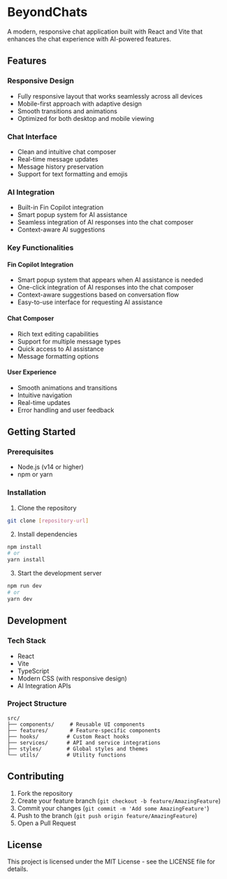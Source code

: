 # BeyondChats

A modern, responsive chat application built with React and Vite that enhances the chat experience with AI-powered features.

## Features

### Responsive Design
- Fully responsive layout that works seamlessly across all devices
- Mobile-first approach with adaptive design
- Smooth transitions and animations
- Optimized for both desktop and mobile viewing

### Chat Interface
- Clean and intuitive chat composer
- Real-time message updates
- Message history preservation
- Support for text formatting and emojis

### AI Integration
- Built-in Fin Copilot integration
- Smart popup system for AI assistance
- Seamless integration of AI responses into the chat composer
- Context-aware AI suggestions

### Key Functionalities

#### Fin Copilot Integration
- Smart popup system that appears when AI assistance is needed
- One-click integration of AI responses into the chat composer
- Context-aware suggestions based on conversation flow
- Easy-to-use interface for requesting AI assistance

#### Chat Composer
- Rich text editing capabilities
- Support for multiple message types
- Quick access to AI assistance
- Message formatting options

#### User Experience
- Smooth animations and transitions
- Intuitive navigation
- Real-time updates
- Error handling and user feedback

## Getting Started

### Prerequisites
- Node.js (v14 or higher)
- npm or yarn

### Installation
1. Clone the repository
```bash
git clone [repository-url]
```

2. Install dependencies
```bash
npm install
# or
yarn install
```

3. Start the development server
```bash
npm run dev
# or
yarn dev
```

## Development

### Tech Stack
- React
- Vite
- TypeScript
- Modern CSS (with responsive design)
- AI Integration APIs

### Project Structure
```
src/
├── components/     # Reusable UI components
├── features/       # Feature-specific components
├── hooks/         # Custom React hooks
├── services/      # API and service integrations
├── styles/        # Global styles and themes
└── utils/         # Utility functions
```

## Contributing
1. Fork the repository
2. Create your feature branch (`git checkout -b feature/AmazingFeature`)
3. Commit your changes (`git commit -m 'Add some AmazingFeature'`)
4. Push to the branch (`git push origin feature/AmazingFeature`)
5. Open a Pull Request

## License
This project is licensed under the MIT License - see the LICENSE file for details.
